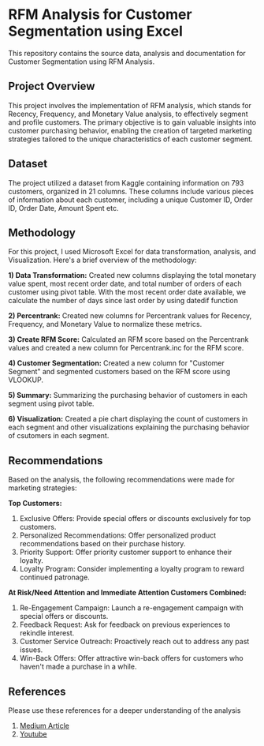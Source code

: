 # RFM Analysis for Customer Segmentation using Excel
This repository contains the source data, analysis and documentation for Customer Segmentation using RFM Analysis.

## Project Overview

This project involves the implementation of RFM analysis, which stands for Recency, Frequency, and Monetary Value analysis, to effectively segment and profile customers. The primary objective is to gain valuable insights into customer purchasing behavior, enabling the creation of targeted marketing strategies tailored to the unique characteristics of each customer segment.

## Dataset

The project utilized a dataset from Kaggle containing information on 793 customers, organized in 21 columns. These columns include various pieces of information about each customer, including a unique Customer ID, Order ID, Order Date, Amount Spent etc.

## Methodology

For this project, I used Microsoft Excel for data transformation, analysis, and Visualization. Here's a brief overview of the methodology:

**1) Data Transformation:** Created new columns displaying the total monetary value spent, most recent order date, and total number of orders of each customer using pivot table. With the most recent order date available, we calculate the number of days since last order by using datedif function

**2) Percentrank:** Created new columns for Percentrank values for Recency, Frequency, and Monetary Value to normalize these metrics.

**3) Create RFM Score:** Calculated an RFM score based on the Percentrank values and created a new column for Percentrank.inc for the RFM score.

**4) Customer Segmentation:** Created a new column for "Customer Segment" and segmented customers based on the RFM score using VLOOKUP.

**5) Summary:** Summarizing the purchasing behavior of customers in each segment using pivot table.

**6) Visualization:** Created a pie chart displaying the count of customers in each segment and other visualizations explaining the purchasing behavior of csutomers in each segment.

## Recommendations

Based on the analysis, the following recommendations were made for marketing strategies:

**Top Customers:**

1) Exclusive Offers: Provide special offers or discounts exclusively for top customers.
2) Personalized Recommendations: Offer personalized product recommendations based on their purchase history.
3) Priority Support: Offer priority customer support to enhance their loyalty.
4) Loyalty Program: Consider implementing a loyalty program to reward continued patronage.

**At Risk/Need Attention and Immediate Attention Customers Combined:**

1) Re-Engagement Campaign: Launch a re-engagement campaign with special offers or discounts.
2) Feedback Request: Ask for feedback on previous experiences to rekindle interest.
3) Customer Service Outreach: Proactively reach out to address any past issues.
4) Win-Back Offers: Offer attractive win-back offers for customers who haven't made a purchase in a while.

## References
Please use these references for a deeper understanding of the analysis
1) [Medium Article](https://medium.com/@okon.judith/rfm-analysis-for-customer-segmentation-and-profiling-using-excel-4b837b49cbcb)
2) [Youtube](https://youtu.be/0BwBJvGAovI?si=OcyA9ti8axCfXD86)
